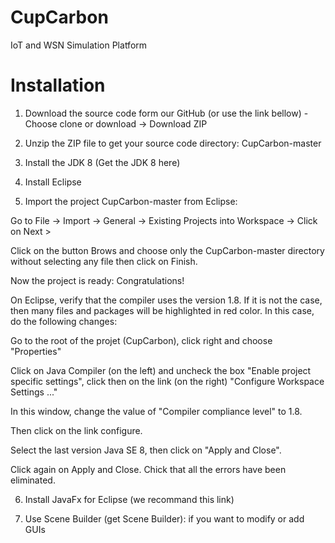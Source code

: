 # CupCarbon
IoT and WSN Simulation Platform

# Installation 

1. Download the source code form our GitHub (or use the link bellow) - Choose clone or download -> Download ZIP

2. Unzip the ZIP file to get your source code directory: CupCarbon-master

3. Install the JDK 8 (Get the JDK 8 here)

4. Install Eclipse

5. Import the project CupCarbon-master from Eclipse:

Go to File -> Import -> General -> Existing Projects into Workspace -> Click on Next >

Click on the button Brows and choose only the CupCarbon-master directory without selecting any file then click on Finish.

Now the project is ready: Congratulations!

On Eclipse, verify that the compiler uses the version 1.8. If it is not the case, then many files and packages will be highlighted in red color. In this case, do the following changes:

Go to the root of the projet (CupCarbon), click right and choose "Properties"

Click on Java Compiler (on the left) and uncheck the box "Enable project specific settings", click then on the link (on the right) "Configure Workspace Settings ..."

In this window, change the value of "Compiler compliance level" to 1.8.

Then click on the link configure.

Select the last version Java SE 8, then click on "Apply and Close".

Click again on Apply and Close. Chick that all the errors have been eliminated.

6. Install JavaFx for Eclipse (we recommand this link)

7. Use Scene Builder (get Scene Builder): if you want to modify or add GUIs
